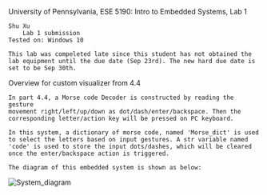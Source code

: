 University of Pennsylvania, ESE 5190: Intro to Embedded Systems, Lab 1

    Shu Xu
        Lab 1 submission
    Tested on: Windows 10

    This lab was compeleted late since this student has not obtained the
    lab equipment until the due date (Sep 23rd). The new hard due date is
    set to be Sep 30th.

Overview for custom visualizer from 4.4

    In part 4.4, a Morse code Decoder is constructed by reading the gesture
    movement right/left/up/down as dot/dash/enter/backspace. Then the
    corresponding letter/action key will be pressed on PC keyboard.
    
    In this system, a dictionary of morse code, named 'Morse_dict' is used
    to select the letters based on input gestures. A str variable named
    'code' is used to store the input dots/dashes, which will be cleared
    once the enter/backspace action is triggered.
    
    The diagram of this embedded system is shown as below:
![System_diagram](https://user-images.githubusercontent.com/50347795/192923299-a71ab54e-09ba-421b-8695-55e3a2cb34c7.jpg)

